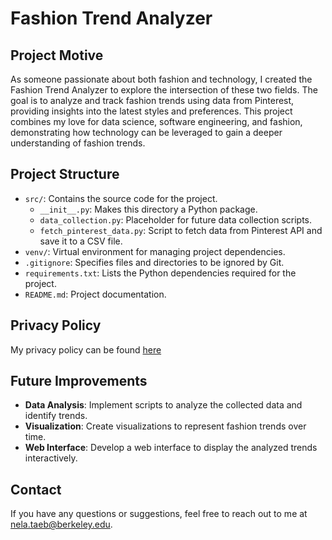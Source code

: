 # Fashion Trend Analyzer

## Project Motive

As someone passionate about both fashion and technology, I created the Fashion Trend Analyzer to explore the intersection of these two fields. The goal is to analyze and track fashion trends using data from Pinterest, providing insights into the latest styles and preferences. This project combines my love for data science, software engineering, and fashion, demonstrating how technology can be leveraged to gain a deeper understanding of fashion trends.

## Project Structure

- `src/`: Contains the source code for the project.
  - `__init__.py`: Makes this directory a Python package.
  - `data_collection.py`: Placeholder for future data collection scripts.
  - `fetch_pinterest_data.py`: Script to fetch data from Pinterest API and save it to a CSV file.
- `venv/`: Virtual environment for managing project dependencies.
- `.gitignore`: Specifies files and directories to be ignored by Git.
- `requirements.txt`: Lists the Python dependencies required for the project.
- `README.md`: Project documentation.

## Privacy Policy

My privacy policy can be found [here](https://nelataeb.com/privacy-policy.html)

## Future Improvements

- **Data Analysis**: Implement scripts to analyze the collected data and identify trends.
- **Visualization**: Create visualizations to represent fashion trends over time.
- **Web Interface**: Develop a web interface to display the analyzed trends interactively.

## Contact 

If you have any questions or suggestions, feel free to reach out to me at nela.taeb@berkeley.edu.
